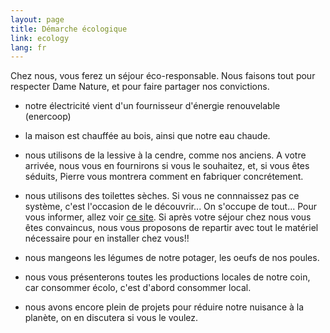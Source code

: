 ```yaml
---
layout: page
title: Démarche écologique
link: ecology
lang: fr
---
```





Chez nous, vous ferez un séjour éco-responsable. Nous faisons tout pour respecter Dame Nature, et pour faire partager nos convictions.


- notre électricité vient d'un fournisseur d'énergie renouvelable (enercoop)


- la maison est chauffée  au bois, ainsi que notre eau chaude.

- nous utilisons de la lessive à la cendre, comme nos anciens. A votre arrivée, nous vous en fournirons si vous le souhaitez, et, si vous êtes séduits, Pierre vous montrera comment en fabriquer concrétement.


- nous utilisons des toilettes sèches. Si vous ne connnaissez pas ce système, c'est l'occasion de le découvrir... On s'occupe de tout... Pour vous informer, allez voir <a href="http://www.eautarcie.org/05a.html" target="_blank"> ce site</a>. Si après votre séjour chez nous vous êtes convaincus, nous vous proposons de repartir avec tout le matériel nécessaire pour en installer chez vous!!


- nous mangeons les légumes de notre potager, les oeufs de nos poules.


- nous vous présenterons toutes les productions locales de notre coin, car consommer écolo, c'est d'abord consommer local.


- nous avons encore plein de projets pour réduire notre nuisance à la planète, on en discutera si vous le voulez.

